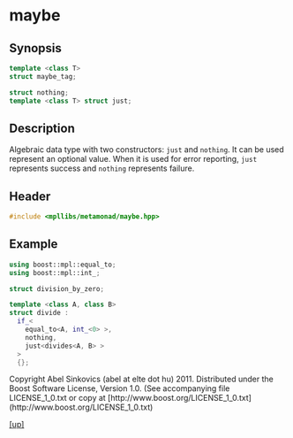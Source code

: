 # maybe

## Synopsis

```cpp
template <class T>
struct maybe_tag;

struct nothing;
template <class T> struct just;
```

## Description

Algebraic data type with two constructors: `just` and `nothing`. It can be used
represent an optional value. When it is used for error reporting, `just`
represents success and `nothing` represents failure.

## Header

```cpp
#include <mpllibs/metamonad/maybe.hpp>
```

## Example

```cpp
using boost::mpl::equal_to;
using boost::mpl::int_;

struct division_by_zero;

template <class A, class B>
struct divide :
  if_<
    equal_to<A, int_<0> >,
    nothing,
    just<divides<A, B> >
  >
  {};
```

<p class="copyright">
Copyright Abel Sinkovics (abel at elte dot hu) 2011.
Distributed under the Boost Software License, Version 1.0.
(See accompanying file LICENSE_1_0.txt or copy at
[http://www.boost.org/LICENSE_1_0.txt](http://www.boost.org/LICENSE_1_0.txt)
</p>

[[up]](reference.html)



